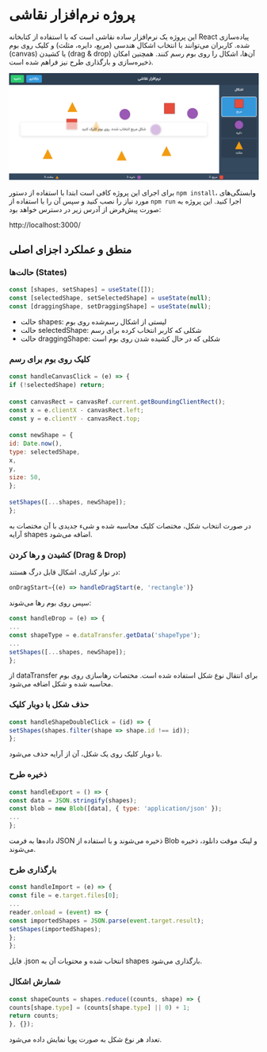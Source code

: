 # پروژه نرم‌افزار نقاشی

این پروژه یک نرم‌افزار ساده نقاشی است که با استفاده از کتابخانه React پیاده‌سازی شده. کاربران می‌توانند با انتخاب اشکال هندسی (مربع، دایره، مثلث) و کلیک روی بوم (canvas) یا کشیدن (drag & drop) آن‌ها، اشکال را روی بوم رسم کنند. همچنین امکان ذخیره‌سازی و بارگذاری طرح نیز فراهم شده است.

<p align="center">  
    <img height="auto" width="720px" src ="Preview.jpg">
</p>

برای اجرای این پروژه کافی است ابتدا با استفاده از دستور `npm install`، وابستگی‌های مورد نیاز را نصب کنید و سپس آن را با استفاده از `npm run` اجرا کنید. این پروژه به صورت پیش‌فرض از آدرس زیر در دسترس خواهد بود:

http://localhost:3000/

## منطق و عملکرد اجزای اصلی
### حالت‌ها (States)
```jsx
const [shapes, setShapes] = useState([]);
const [selectedShape, setSelectedShape] = useState(null);
const [draggingShape, setDraggingShape] = useState(null);
```

- حالت shapes: لیستی از اشکال رسم‌شده روی بوم
- حالت selectedShape: شکلی که کاربر انتخاب کرده برای رسم
- حالت draggingShape: شکلی که در حال کشیده شدن روی بوم است

### کلیک روی بوم برای رسم
```jsx
const handleCanvasClick = (e) => {
if (!selectedShape) return;

const canvasRect = canvasRef.current.getBoundingClientRect();
const x = e.clientX - canvasRect.left;
const y = e.clientY - canvasRect.top;

const newShape = {
id: Date.now(),
type: selectedShape,
x,
y,
size: 50,
};

setShapes([...shapes, newShape]);
};
```

در صورت انتخاب شکل، مختصات کلیک محاسبه شده و شیء جدیدی با آن مختصات به آرایه shapes اضافه می‌شود.

### کشیدن و رها کردن (Drag & Drop)
در نوار کناری، اشکال قابل درگ هستند:

```jsx
onDragStart={(e) => handleDragStart(e, 'rectangle')}
```

سپس روی بوم رها می‌شوند:

```jsx
const handleDrop = (e) => {
...
const shapeType = e.dataTransfer.getData('shapeType');
...
setShapes([...shapes, newShape]);
};
```

از dataTransfer برای انتقال نوع شکل استفاده شده است. مختصات رهاسازی روی بوم محاسبه شده و شکل اضافه می‌شود.

### حذف شکل با دوبار کلیک
```jsx
const handleShapeDoubleClick = (id) => {
setShapes(shapes.filter(shape => shape.id !== id));
};
```

با دوبار کلیک روی یک شکل، آن از آرایه حذف می‌شود.

### ذخیره طرح
```jsx
const handleExport = () => {
const data = JSON.stringify(shapes);
const blob = new Blob([data], { type: 'application/json' });
...
};
```

داده‌ها به فرمت JSON ذخیره می‌شوند و با استفاده از Blob و لینک موقت دانلود، ذخیره می‌شوند.

### بارگذاری طرح
```jsx
const handleImport = (e) => {
const file = e.target.files[0];
...
reader.onload = (event) => {
const importedShapes = JSON.parse(event.target.result);
setShapes(importedShapes);
};
};
```

فایل .json انتخاب شده و محتویات آن به shapes بارگذاری می‌شود.

### شمارش اشکال
```jsx
const shapeCounts = shapes.reduce((counts, shape) => {
counts[shape.type] = (counts[shape.type] || 0) + 1;
return counts;
}, {});
```

تعداد هر نوع شکل به صورت پویا نمایش داده می‌شود.
